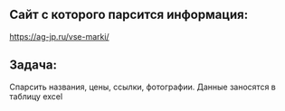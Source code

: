 ## Сайт с которого парсится информация:

https://ag-jp.ru/vse-marki/

## Задача:

Спарсить названия, цены, ссылки, фотографии. Данные заносятся в таблицу excel

